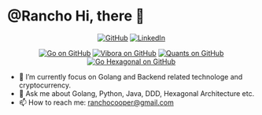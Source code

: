 # @Rancho    Hi, there 👋
<p align="center">
  <a href="https://github.com/RanchoCooper"><img src="https://img.shields.io/github/followers/RanchoCooper.svg?label=RanchoCooper&style=social" alt="GitHub"></a>
  <a href="https://www.linkedin.com/in/RanchoCooper"><img src="https://img.shields.io/badge/LinkedIn--_.svg?label=Linkedin&style=social&logo=linkedin" alt="LinkedIn"></a>
</p>
<p align="center">
  <a href="https://github.com/golang/go"><img src="https://img.shields.io/github/stars/golang/go.svg?label=Go&style=social" alt="Go on GitHub"></a>
  <a href="https://github.com/vibora-io/vibora"><img src="https://img.shields.io/github/stars/vibora-io/vibora.svg?label=Vibro&style=social" alt="Vibora on GitHub"></a>
  <a href="https://github.com/RanchoCooper/quants"><img src="https://img.shields.io/github/stars/RanchoCooper/quants.svg?label=Quants&style=social" alt="Quants on GitHub"></a>
  <a href="https://github.com/RanchoCooper/go-hexagonal"><img src="https://img.shields.io/github/stars/RanchoCooper/go-hexagonal.svg?label=Go-Hexagonal&style=social" alt="Go Hexagonal on GitHub"></a>
</p>
<p align="center">
</p>

- 🔭 I’m currently focus on Golang and Backend related technologe and cryptocurrency.
- 💬 Ask me about Golang, Python, Java, DDD, Hexagonal Architecture etc.
- 📫 How to reach me: ranchocooper@gmail.com
